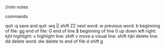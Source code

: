 //vim notes

commands

quit :q
save and quit :wq || shift ZZ
next word: w
previous word: b
beginning of file: gg
end of file: G
end of line $
beginning of line 0
up down left right: kjhl
highlight: v
highlight line: shift v
move a visual line: shift hjkl
delete line: dd
delete word: dw
delete to end of file d shift g

